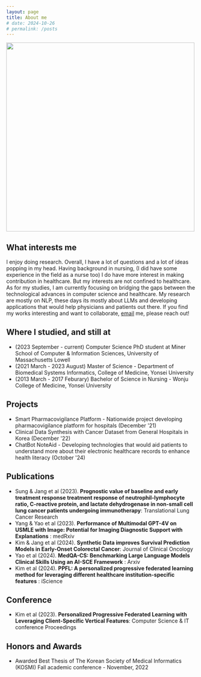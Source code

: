```yaml
---
layout: page
title: About me
# date: 2024-10-26
# permalink: /posts
---
```



<img src="/assets/new.jpeg"
 style="left;width:500px;">

## What interests me
I enjoy doing research. Overall, I have a lot of questions and a lot of ideas popping in my head. 
Having background in nursing, (<nervous>I did have some experience in the field as a nurse too</nervous>) I do have more interest in making contribution in healthcare. 
But my interests are not confined to healthcare.
As for my studies, I am currently focusing on bridging the gaps between the technological advances in computer science and healthcare. 
My research are mostly on NLP, these days its mostly about LLMs and developing applications that would help physicians and patients out there. 
If you find my works interesting and want to collaborate, [email](WonSeok_Jang@uml.edu) me, please reach out!


## Where I studied, and still at
- (2023 September - current) Computer Science PhD student at Miner School of Computer & Information Sciences, University of Massachusetts Lowell
- (2021 March - 2023 August) Master of Science - Department of Biomedical Systems Informatics, College of Medicine, Yonsei University 
- (2013 March - 2017 Feburary) Bachelor of Science in Nursing - Wonju College of Medicine, Yonsei University


## Projects
- Smart Pharmacovigilance Platform - Nationwide project developing pharmacovigilance platform for hospitals (December '21)
- Clinical Data Synthesis with Cancer Dataset from General Hospitals in Korea (December '22)
- ChatBot NoteAid - Developing technologies that would aid patients to understand more about their electronic healthcare records to enhance health literacy (October '24)

## Publications
- Sung & Jang et al (2023). **Prognostic value of baseline and early treatment response treatment response of
neutrophil-lymphocyte ratio, C-reactive protein, and lactate dehydrogenase in non-small cell lung cancer
patients undergoing immunotherapy**: Translational Lung Cancer Research
- Yang & Yao et al (2023). **Performance of Multimodal GPT-4V on USMLE with Image: Potential for Imaging Diagnostic Support with Explanations** : medRxiv 
- Kim & Jang et al (2024). **Synthetic Data improves Survival Prediction Models in Early-Onset Colorectal Cancer**: Journal of Clinical Oncology
- Yao et al (2024). **MedQA-CS: Benchmarking Large Language Models Clinical Skills Using an AI-SCE Framework** : Arxiv
- Kim et al (2024). **PPFL: A personalized progressive federated learning method for leveraging different healthcare institution-specific features** : iScience

## Conference
- Kim et al (2023). **Personalized Progressive Federated Learning with Leveraging Client-Specific Vertical
Features**: Computer Science & IT conference Proceedings

## Honors and Awards
- Awarded Best Thesis of The Korean Society of Medical Informatics (KOSMI) Fall academic conference -
November, 2022



